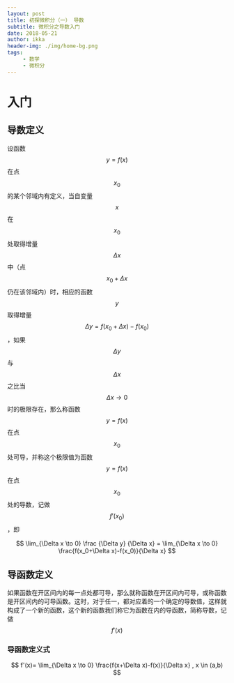 ```yaml
---
layout: post
title: 初探微积分（一） 导数
subtitle: 微积分之导数入门
date: 2018-05-21
author: ikka
header-img: ./img/home-bg.png
tags: 
     - 数学
     - 微积分
---
```

# 入门

## 导数定义

设函数$$y=f(x)$$在点$$x_0$$的某个邻域内有定义，当自变量$$x$$在$$x_0$$处取得增量$$\Delta x$$中（点$$x_0+\Delta x$$仍在该邻域内）时，相应的函数$$y$$取得增量$$\Delta y=f(x_0+\Delta x)-f(x_0)$$，如果$$\Delta y$$与$$\Delta x$$之比当$$\Delta x \to 0$$时的极限存在，那么称函数$$y=f(x)$$在点$$x_0$$处可导，并称这个极限值为函数$$y=f(x)$$在点$$x_0$$处的导数，记做$$f'(x_0)$$，即

$$
\lim_{\Delta x \to 0} \frac {\Delta y} {\Delta x} = \lim_{\Delta x \to 0} \frac{f(x_0+\Delta x)-f(x_0)}{\Delta x}
$$

## 导函数定义

如果函数在开区间内的每一点处都可导，那么就称函数在开区间内可导，或称函数是开区间内的可导函数。这时，对于任一，都对应着的一个确定的导数值，这样就构成了一个新的函数，这个新的函数我们称它为函数在内的导函数，简称导数，记做$$f'(x)$$

### 导函数定义式

$$
f'(x)= \lim_{\Delta x \to 0} \frac{f(x+\Delta x)-f(x)}{\Delta x} , x \in (a,b)
$$
